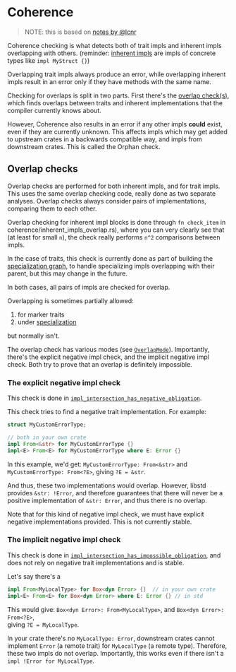 
# Coherence

> NOTE: this is based on [notes by @lcnr](https://github.com/rust-lang/rust/pull/121848)

Coherence checking is what detects both of trait impls and inherent impls overlapping with others.
(reminder: [inherent impls](https://doc.rust-lang.org/reference/items/implementations.html#inherent-implementations) are impls of concrete types like `impl MyStruct {}`)

Overlapping trait impls always produce an error,
while overlapping inherent impls result in an error only if they have methods with the same name.

Checking for overlaps is split in two parts. First there's the [overlap check(s)](#overlap-checks), 
which finds overlaps between traits and inherent implementations that the compiler currently knows about.

However, Coherence also results in an error if any other impls **could** exist,
even if they are currently unknown. 
This affects impls which may get added to upstream crates in a backwards compatible way,
and impls from downstream crates. 
This is called the Orphan check.

## Overlap checks

Overlap checks are performed for both inherent impls, and for trait impls.
This uses the same overlap checking code, really done as two separate analyses.
Overlap checks always consider pairs of implementations, comparing them to each other.

Overlap checking for inherent impl blocks is done through `fn check_item` in coherence/inherent_impls_overlap.rs),
where you can very clearly see that (at least for small `n`), the check really performs `n^2`
comparisons between impls. 

In the case of traits, this check is currently done as part of building the [specialization graph](./specialization.md),
to handle specializing impls overlapping with their parent, but this may change in the future.

In both cases, all pairs of impls are checked for overlap.

Overlapping is sometimes partially allowed:

1. for marker traits
2. under [specialization](./specialization.md)

but normally isn't. 

The overlap check has various modes (see [`OverlapMode`]).
Importantly, there's the explicit negative impl check, and the implicit negative impl check.
Both try to prove that an overlap is definitely impossible.

[`OverlapMode`]: https://doc.rust-lang.org/beta/nightly-rustc/rustc_middle/traits/specialization_graph/enum.OverlapMode.html

### The explicit negative impl check

This check is done in [`impl_intersection_has_negative_obligation`]. 

This check tries to find a negative trait implementation. 
For example:

```rust
struct MyCustomErrorType;

// both in your own crate
impl From<&str> for MyCustomErrorType {}
impl<E> From<E> for MyCustomErrorType where E: Error {}
```

In this example, we'd get:
`MyCustomErrorType: From<&str>` and `MyCustomErrorType: From<?E>`, giving `?E = &str`.

And thus, these two implementations would overlap.
However, libstd provides `&str: !Error`, and therefore guarantees that there 
will never be a positive implementation of `&str: Error`, and thus there is no overlap.

Note that for this kind of negative impl check, we must have explicit negative implementations provided.
This is not currently stable.

[`impl_intersection_has_negative_obligation`]: https://doc.rust-lang.org/beta/nightly-rustc/rustc_trait_selection/traits/coherence/fn.impl_intersection_has_negative_obligation.html

### The implicit negative impl check

This check is done in [`impl_intersection_has_impossible_obligation`],
and does not rely on negative trait implementations and is stable.

Let's say there's a 
```rust
impl From<MyLocalType> for Box<dyn Error> {}  // in your own crate
impl<E> From<E> for Box<dyn Error> where E: Error {} // in std
```

This would give: `Box<dyn Error>: From<MyLocalType>`, and `Box<dyn Error>: From<?E>`,  
giving `?E = MyLocalType`.

In your crate there's no `MyLocalType: Error`, downstream crates cannot implement `Error` (a remote trait) for `MyLocalType` (a remote type).
Therefore, these two impls do not overlap.
Importantly, this works even if there isn't a `impl !Error for MyLocalType`.

[`impl_intersection_has_impossible_obligation`]: https://doc.rust-lang.org/beta/nightly-rustc/rustc_trait_selection/traits/coherence/fn.impl_intersection_has_impossible_obligation.html

